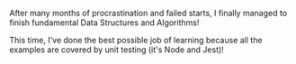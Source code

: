 After many months of procrastination and failed starts, I finally managed to finish fundamental Data Structures and Algorithms!

This time, I've done the best possible job of learning because all the examples are covered by unit testing (it's Node and Jest)!
